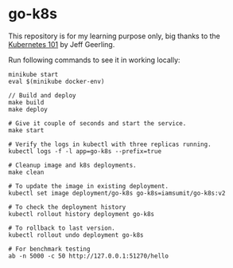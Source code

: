 # go-k8s

This repository is for my learning purpose only, big thanks to the [Kubernetes 101](https://www.youtube.com/playlist?list=PL2_OBreMn7FoYmfx27iSwocotjiikS5BD) by Jeff Geerling.

Run following commands to see it in working locally:

```
minikube start
eval $(minikube docker-env)

// Build and deploy
make build
make deploy

# Give it couple of seconds and start the service.
make start

# Verify the logs in kubectl with three replicas running.
kubectl logs -f -l app=go-k8s --prefix=true

# Cleanup image and k8s deployments.
make clean

# To update the image in existing deployment.
kubectl set image deployment/go-k8s go-k8s=iamsumit/go-k8s:v2

# To check the deployment history
kubectl rollout history deployment go-k8s

# To rollback to last version.
kubectl rollout undo deployment go-k8s

# For benchmark testing
ab -n 5000 -c 50 http://127.0.0.1:51270/hello
```
